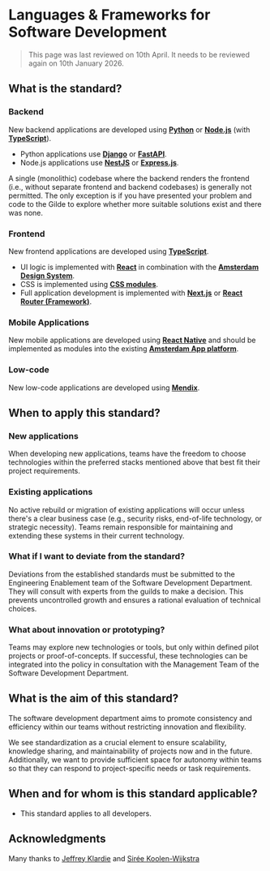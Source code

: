 # Languages & Frameworks for Software Development

> This page was last reviewed on 10th April. It needs to be reviewed again on 10th January 2026.

## What is the standard?

### Backend

New backend applications are developed using **[Python](https://www.python.org/)** or **[Node.js](https://nodejs.org/)** (with **[TypeScript](https://www.typescriptlang.org/)**).

- Python applications use **[Django](https://www.djangoproject.com/)** or **[FastAPI](https://fastapi.tiangolo.com/)**.
- Node.js applications use **[NestJS](https://nestjs.com/)** or **[Express.js](https://expressjs.com/)**.

A single (monolithic) codebase where the backend renders the frontend (i.e., without separate frontend and backend codebases) is generally not permitted. The only exception is if you have presented your problem and code to the Gilde to explore whether more suitable solutions exist and there was none.

### Frontend

New frontend applications are developed using **[TypeScript](https://www.typescriptlang.org/)**.

- UI logic is implemented with **[React](https://react.dev/)** in combination with the **[Amsterdam Design System](https://designsystem.amsterdam/)**.
- CSS is implemented using **[CSS modules](https://github.com/css-modules/css-modules)**.
- Full application development is implemented with **[Next.js](https://nextjs.org/)** or **[React Router (Framework)](https://reactrouter.com/)**.

### Mobile Applications

New mobile applications are developed using **[React Native](https://reactnative.dev/)** and should be implemented as modules into the existing **[Amsterdam App platform](https://github.com/Amsterdam/amsterdam-app-frontend)**.

### Low-code

New low-code applications are developed using **[Mendix](https://www.mendix.com/)**.

## When to apply this standard?

### New applications

When developing new applications, teams have the freedom to choose technologies within the preferred stacks mentioned above that best fit their project requirements.

### Existing applications

No active rebuild or migration of existing applications will occur unless there's a clear business case (e.g., security risks, end-of-life technology, or strategic necessity). Teams remain responsible for maintaining and extending these systems in their current technology.

### What if I want to deviate from the standard?

Deviations from the established standards must be submitted to the Engineering Enablement team of the Software Development Department. They will consult with experts from the guilds to make a decision. This prevents uncontrolled growth and ensures a rational evaluation of technical choices.

### What about innovation or prototyping?

Teams may explore new technologies or tools, but only within defined pilot projects or proof-of-concepts. If successful, these technologies can be integrated into the policy in consultation with the Management Team of the Software Development Department.

## What is the aim of this standard?

The software development department aims to promote consistency and efficiency within our teams without restricting innovation and flexibility.

We see standardization as a crucial element to ensure scalability, knowledge sharing, and maintainability of projects now and in the future. Additionally, we want to provide sufficient space for autonomy within teams so that they can respond to project-specific needs or task requirements.

## When and for whom is this standard applicable?

- This standard applies to all developers.

## Acknowledgments

Many thanks to [Jeffrey Klardie](https://github.com/jklardie) and [Sirée Koolen-Wijkstra](https://github.com/SireeKoolenWijkstra)

